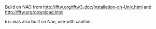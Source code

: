 Build on NAO from http://fftw.org/fftw3_doc/Installation-on-Unix.html and http://fftw.org/download.html

`bin` was also built on Nao, use with caution.